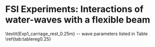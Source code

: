 # FSI Experiments: Interactions of water-waves with a flexible beam
\textit{Exp1_carriage_rest_0.25m} --  wave parameters listed in Table \ref{tab:tablereg0.25}
